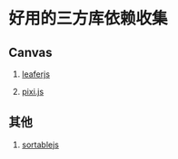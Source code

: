 # 好用的三方库依赖收集

## Canvas

1. [leaferjs](https://www.leaferjs.com/)

2. [pixi.js](https://www.pixijs.com/)

## 其他

1. [sortablejs](https://sortablejs.github.io/Sortable/)

